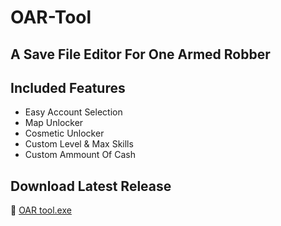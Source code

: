 # OAR-Tool

## A Save File Editor For One Armed Robber

## Included Features
- Easy Account Selection
- Map Unlocker
- Cosmetic Unlocker
- Custom Level & Max Skills
- Custom Ammount Of Cash

## Download Latest Release
🔗 [OAR tool.exe](https://github.com/FireNinja7365/OAR-Tool/releases/latest/download/OAR_tool.exe)
